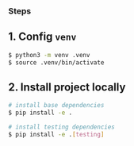 ### Steps
## 1. Config `venv` 

```bash
$ python3 -m venv .venv
$ source .venv/bin/activate
```

## 2. Install project locally 

```bash
# install base dependencies
$ pip install -e .

# install testing dependencies
$ pip install -e .[testing]
```


